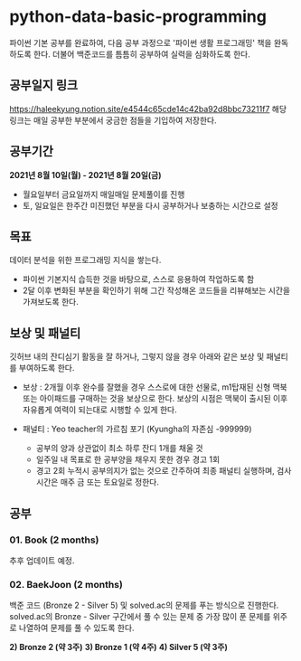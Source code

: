 # python-data-basic-programming

<python-coding-pratice> 파이썬 기본 공부를 완료하여, 다음 공부 과정으로 '파이썬 생활 프로그래밍' 책을 완독하도록 한다. 더불어 백준코드를 틈틈히 공부하여 실력을 심화하도록 한다.

## 공부일지 링크
https://haleekyung.notion.site/e4544c65cde14c42ba92d8bbc73211f7
해당 링크는 매일 공부한 부분에서 궁금한 점들을 기입하여 저장한다.

## 공부기간
**2021년 8월 10일(월) - 2021년 8월 20일(금)**
- 월요일부터 금요일까지 매일매일 문제풀이를 진행
- 토, 일요일은 한주간 미진했던 부분을 다시 공부하거나 보충하는 시간으로 설정

## 목표
데이터 분석을 위한 프로그래밍 지식을 쌓는다.
- 파이썬 기본지식 습득한 것을 바탕으로, 스스로 응용하여 작업하도록 함
- 2달 이후 변화된 부분을 확인하기 위해 그간 작성해온 코드들을 리뷰해보는 시간을 가져보도록 한다. 

## 보상 및 패널티
깃허브 내의 잔디심기 활동을 잘 하거나, 그렇지 않을 경우 아래와 같은 보상 및 패널티를 부여하도록 한다.

- 보상 : 2개월 이후 완수를 잘했을 경우 스스로에 대한 선물로, m1탑재된 신형 맥북 또는 아이패드를 구매하는 것을 보상으로 한다. 보상의 시점은 맥북이 출시된 이후 자유롭게 여력이 되는대로 시행할 수 있게 한다. 

- 패널티 : Yeo teacher의 가르침 포기 (Kyungha의 자존심 -999999)

  * 공부의 양과 상관없이 최소 하루 잔디 1개를 채울 것
  * 일주일 내 목표로 한 공부양을 채우지 못한 경우 경고 1회
  * 경고 2회 누적시 공부의지가 없는 것으로 간주하여 최종 패널티 실행하며, 검사시간은 매주 금 또는 토요일로 정한다.

## 공부 
### 01. Book (2 months)
추후 업데이트 예정. 
 
### 02. BaekJoon (2 months)
백준 코드 (Bronze 2 - Silver 5) 및 solved.ac의 문제를 푸는 방식으로 진행한다. solved.ac의 Bronze - Silver 구간에서 풀 수 있는 문제 중 가장 많이 푼 문제를 위주로 나열하여 문제를 풀 수 있도록 한다. 

**2) Bronze 2 (약 3주)**
**3) Bronze 1 (약 4주)**
**4) Silver 5 (약 3주)**

